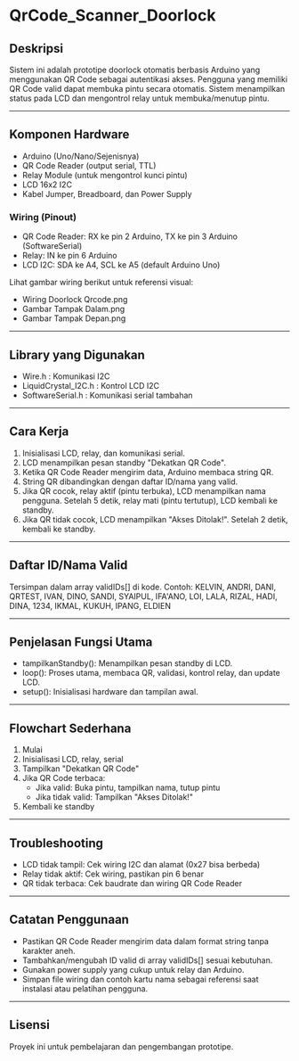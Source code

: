 # QrCode_Scanner_Doorlock

## Deskripsi
Sistem ini adalah prototipe doorlock otomatis berbasis Arduino yang menggunakan QR Code sebagai autentikasi akses. Pengguna yang memiliki QR Code valid dapat membuka pintu secara otomatis. Sistem menampilkan status pada LCD dan mengontrol relay untuk membuka/menutup pintu.

---

## Komponen Hardware
- Arduino (Uno/Nano/Sejenisnya)
- QR Code Reader (output serial, TTL)
- Relay Module (untuk mengontrol kunci pintu)
- LCD 16x2 I2C
- Kabel Jumper, Breadboard, dan Power Supply

### Wiring (Pinout)
- QR Code Reader: RX ke pin 2 Arduino, TX ke pin 3 Arduino (SoftwareSerial)
- Relay: IN ke pin 6 Arduino
- LCD I2C: SDA ke A4, SCL ke A5 (default Arduino Uno)

Lihat gambar wiring berikut untuk referensi visual:
- Wiring Doorlock Qrcode.png
- Gambar Tampak Dalam.png
- Gambar Tampak Depan.png

---

## Library yang Digunakan
- Wire.h : Komunikasi I2C
- LiquidCrystal_I2C.h : Kontrol LCD I2C
- SoftwareSerial.h : Komunikasi serial tambahan

---

## Cara Kerja
1. Inisialisasi LCD, relay, dan komunikasi serial.
2. LCD menampilkan pesan standby "Dekatkan QR Code".
3. Ketika QR Code Reader mengirim data, Arduino membaca string QR.
4. String QR dibandingkan dengan daftar ID/nama yang valid.
5. Jika QR cocok, relay aktif (pintu terbuka), LCD menampilkan nama pengguna. Setelah 5 detik, relay mati (pintu tertutup), LCD kembali ke standby.
6. Jika QR tidak cocok, LCD menampilkan "Akses Ditolak!". Setelah 2 detik, kembali ke standby.

---

## Daftar ID/Nama Valid
Tersimpan dalam array validIDs[] di kode. Contoh:
KELVIN, ANDRI, DANI, QRTEST, IVAN, DINO, SANDI, SYAIPUL, IFA'ANO, LOI, LALA, RIZAL, HADI, DINA, 1234, IKMAL, KUKUH, IPANG, ELDIEN

---

## Penjelasan Fungsi Utama
- tampilkanStandby(): Menampilkan pesan standby di LCD.
- loop(): Proses utama, membaca QR, validasi, kontrol relay, dan update LCD.
- setup(): Inisialisasi hardware dan tampilan awal.

---

## Flowchart Sederhana
1. Mulai
2. Inisialisasi LCD, relay, serial
3. Tampilkan "Dekatkan QR Code"
4. Jika QR Code terbaca:
   - Jika valid: Buka pintu, tampilkan nama, tutup pintu
   - Jika tidak valid: Tampilkan "Akses Ditolak!"
5. Kembali ke standby

---

## Troubleshooting
- LCD tidak tampil: Cek wiring I2C dan alamat (0x27 bisa berbeda)
- Relay tidak aktif: Cek wiring, pastikan pin 6 benar
- QR tidak terbaca: Cek baudrate dan wiring QR Code Reader

---

## Catatan Penggunaan
- Pastikan QR Code Reader mengirim data dalam format string tanpa karakter aneh.
- Tambahkan/mengubah ID valid di array validIDs[] sesuai kebutuhan.
- Gunakan power supply yang cukup untuk relay dan Arduino.
- Simpan file wiring dan contoh kartu nama sebagai referensi saat instalasi atau pelatihan pengguna.

---

## Lisensi
Proyek ini untuk pembelajaran dan pengembangan prototipe.
